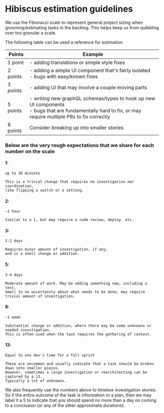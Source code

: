 # Hibiscus estimation guidelines

We use the Fibonacci scale to represent general project sizing when grooming/estimating tasks in the backlog. This helps keep us from quibbling over too granular a scale.


The following table can be used a reference for estimation

 Points     | Example
------------|--------------
 1 point    | - adding translations or simple style fixes
 2 points   | - adding a simple UI component that's fairly isolated<br> - bugs with easy/known fixes
 3 points   | - adding UI that may involve a couple moving parts
 5 points   | - writing new graphQL schemas/types to hook up new UI components <br>- bugs that are fundamentally hard to fix, or may require multiple PRs to fix correctly
 8 points   | Consider breaking up into smaller stories

### Below are the very rough expectations that we share for each number on the scale

#### 1:
    up to 30 minutes

    This is a trivial change that requires no investigation nor coordination,
    like flipping a switch or a setting.


#### 2:
    ~1 hour

    Similar to a 1, but may require a code review, deploy, etc.


#### 3:
    1-2 days

    Requires minor amount of investigation, if any,
    and is a small change or addition.


#### 5:
    3-4 days

    Moderate amount of work. May be adding something new, including a test.
    Small to no uncertainty about what needs to be done, may require trivial amount of investigation.


#### 8:
    ~1 week

    Substantial change or addition, where there may be some unknowns or needed investigation.
    This is often used when the task requires the gathering of context.


#### 13:
    Equal to one dev's time for a full sprint

    These are uncommon and usually indicate that a task should be broken down into smaller pieces.
    However, sometimes a large investigation or rearchitecting can be captured by a 13.
    Typically a lot of unknowns.

We also frequently use the numbers above to timebox investigation stories. So if the entire outcome of the task is information or a plan, then we may label it a 5 to indicate that you should spend no more than a day on coming to a conclusion (or any of the other approximate durations).

